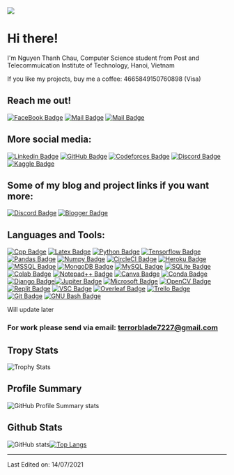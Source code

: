 <!-- <img src="https://user-images.githubusercontent.com/1303154/88677602-1635ba80-d120-11ea-84d8-d263ba5fc3c0.gif" width="28px" alt="hi"> -->

<img src="https://codeforces.com/predownloaded/b8/12/b812e5325fbb8245a0fabf3214b1e185d55b1bf4.png">

# Hi there!

I'm Nguyen Thanh Chau, Computer Science student from Post and Telecommuication Institute of Technology, Hanoi, Vietnam

If you like my projects, buy me a coffee: 4665849150760898 (Visa)

## Reach me out!

[![FaceBook Badge](https://img.shields.io/badge/-terrorblade72-0e76a8?style=flat&labelColor=0e76a8&logo=facebook&logoColor=white)](https://www.facebook.com/terrorblade72/) [![Mail Badge](https://img.shields.io/badge/-@thanhchauns2-e84393?style=flat&labelColor=e84393&logo=instagram&logoColor=white)](https://www.instagram.com/thanhchauns2/) [![Mail Badge](https://img.shields.io/badge/-terrorblade72-c0392b?style=flat&labelColor=c0392b&logo=gmail&logoColor=white)](mailto:terrorblade7227@gmail.com)

## More social media:

[![Linkedin Badge](https://img.shields.io/badge/LinkedIn-0077B5?style=for-the-badge&logo=linkedin&logoColor=white)](https://www.linkedin.com/in/chau-nguyen-thanh-b87224206) [![GitHub Badge](https://img.shields.io/badge/GitHub-100000?style=for-the-badge&logo=github&logoColor=white)](https://github.com/thanhchauns2) [![Codeforces Badge](https://camo.githubusercontent.com/192b05ae3de2f0d8d73c7b32767d36a88a4706a5eed3b3e139b6aa49da16731e/68747470733a2f2f696d672e736869656c64732e696f2f62616467652f436f6465666f726365732d3434356639643f7374796c653d666f722d7468652d6261646765266c6f676f3d436f6465666f72636573266c6f676f436f6c6f723d7768697465)](https://codeforces.com/profile/thanhchauns2) [![Discord Badge](https://img.shields.io/badge/Discord-5865F2?style=for-the-badge&logo=discord&logoColor=white)](https://discordapp.com/users/736425067105353858) [![Kaggle Badge](https://img.shields.io/badge/Kaggle-20BEFF?style=for-the-badge&logo=Kaggle&logoColor=white)](https://www.kaggle.com/chaunguyenthanh) 

## Some of my blog and project links if you want more:

[![Discord Badge](https://img.shields.io/badge/Discord-5865F2?style=for-the-badge&logo=discord&logoColor=white)](https://discordbotlist.com/bots/nymphosic) [![Blogger Badge](https://img.shields.io/badge/Blogger-FF5722?style=for-the-badge&logo=blogger&logoColor=white)](https://motvaidongcodemoingay.blogspot.com)

## Languages and Tools:

[![Cpp Badge](https://img.shields.io/badge/C%2B%2B-00599C?style=for-the-badge&logo=c%2B%2B&logoColor=white)](https://github.com/thanhchauns2) [![Latex Badge](https://img.shields.io/badge/LaTeX-47A141?style=for-the-badge&logo=LaTeX&logoColor=white)](https://github.com/thanhchauns2) [![Python Badge](https://img.shields.io/badge/Python-FFD43B?style=for-the-badge&logo=python&logoColor=blue)](https://github.com/thanhchauns2) [![Tensorflow Badge](https://img.shields.io/badge/TensorFlow-FF6F00?style=for-the-badge&logo=TensorFlow&logoColor=white)](https://github.com/thanhchauns2) [![Pandas Badge](https://img.shields.io/badge/Pandas-2C2D72?style=for-the-badge&logo=pandas&logoColor=white)](https://github.com/thanhchauns2) [![Numpy Badge](https://img.shields.io/badge/Numpy-777BB4?style=for-the-badge&logo=numpy&logoColor=white)](https://github.com/thanhchauns2) [![CircleCI Badge](https://img.shields.io/badge/circleci-343434?style=for-the-badge&logo=circleci&logoColor=white)](https://github.com/thanhchauns2) [![Heroku Badge](https://img.shields.io/badge/Heroku-430098?style=for-the-badge&logo=heroku&logoColor=white)](https://github.com/thanhchauns2) [![MSSQL Badge](https://img.shields.io/badge/Microsoft%20SQL%20Server-CC2927?style=for-the-badge&logo=microsoft%20sql%20server&logoColor=white)](https://github.com/thanhchauns2) [![MongoDB Badge](https://img.shields.io/badge/MongoDB-4EA94B?style=for-the-badge&logo=mongodb&logoColor=white)](https://github.com/thanhchauns2) [![MySQL Badge](https://img.shields.io/badge/MySQL-005C84?style=for-the-badge&logo=mysql&logoColor=white)](https://github.com/thanhchauns2) [![SQLite Badge](https://img.shields.io/badge/SQLite-07405E?style=for-the-badge&logo=sqlite&logoColor=white)](https://github.com/thanhchauns2) [![Colab Badge](https://img.shields.io/badge/Colab-F9AB00?style=for-the-badge&logo=googlecolab&color=525252)](https://github.com/thanhchauns2) [![Notepad++ Badge](https://img.shields.io/badge/Notepad++-90E59A.svg?style=for-the-badge&logo=notepad%2B%2B&logoColor=black)](https://github.com/thanhchauns2) [![Canva Badge](https://img.shields.io/badge/Canva-%2300C4CC.svg?&style=for-the-badge&logo=Canva&logoColor=white)](https://github.com/thanhchauns2) [![Conda Badge](https://img.shields.io/badge/conda-342B029.svg?&style=for-the-badge&logo=anaconda&logoColor=white)](https://github.com/thanhchauns2) [![Django Badge](https://img.shields.io/badge/Django-092E20?style=for-the-badge&logo=django&logoColor=green)](https://github.com/thanhchauns2)[![Jupiter Badge](https://img.shields.io/badge/Jupyter-F37626.svg?&style=for-the-badge&logo=Jupyter&logoColor=white)](https://github.com/thanhchauns2) [![Microsoft Badge](https://img.shields.io/badge/Microsoft-666666?style=for-the-badge&logo=microsoft&logoColor=white)](https://github.com/thanhchauns2) [![OpenCV Badge](https://img.shields.io/badge/OpenCV-27338e?style=for-the-badge&logo=OpenCV&logoColor=white)](https://github.com/thanhchauns2) [![Replit Badge](https://img.shields.io/badge/replit-667881?style=for-the-badge&logo=replit&logoColor=white)](https://github.com/thanhchauns2) [![VSC Badge](https://img.shields.io/badge/Visual_Studio_Code-0078D4?style=for-the-badge&logo=visual%20studio%20code&logoColor=white)](https://github.com/thanhchauns2) [![Overleaf Badge](https://img.shields.io/badge/Overleaf-47A141?style=for-the-badge&logo=Overleaf&logoColor=white)](https://github.com/thanhchauns2) [![Trello Badge](https://img.shields.io/badge/Trello-0052CC?style=for-the-badge&logo=trello&logoColor=white)](https://github.com/thanhchauns2) [![Git Badge](https://img.shields.io/badge/GIT-E44C30?style=for-the-badge&logo=git&logoColor=white)](https://github.com/thanhchauns2) [![GNU Bash Badge](https://img.shields.io/badge/GNU%20Bash-4EAA25?style=for-the-badge&logo=GNU%20Bash&logoColor=white)](https://github.com/thanhchauns2)

Will update later

### For work please send via email: terrorblade7227@gmail.com

## Tropy Stats

![Trophy Stats](https://github-profile-trophy.vercel.app/?username=thanhchauns2&theme=radical)

## Profile Summary

![GitHub Profile Summary stats](https://github-profile-summary-cards.vercel.app/api/cards/profile-details?username=thanhchauns2&theme=radical&show_icons=true)

## Github Stats

![GitHub stats](https://github-readme-stats.vercel.app/api?username=thanhchauns2&theme=radical&show_icons=true)[![Top Langs](https://github-readme-stats.vercel.app/api/top-langs/?username=thanhchauns2&layout=compact&theme=radical&show_icons=true)](https://github.com/anuraghazra/github-readme-stats)

<!-- - 🔭 I’m currently working as a `contest author`, and a `freelancing developer`.
- 🌱 I’m currently learning `NLP` and `Computer Vision`.
- 👯 I’m looking to collaborate on several projects, mainly python, which is just about everything. DM me if you're interested.
- 💬 Ask me about anything you want, if i have time.
- 😄 Pronouns: First time? -->

<!-- ## 📈 Github Stats

<!-- https://github.com/anuraghazra/github-readme-stats -->
<!-- <details>
  <summary>📊 GitHub Profile Stats</summary>
  <br/>
  <a href="https://github.com/thanhchauns2/github-readme-stats"><img alt="Nguyen Thanh Chau's Github Stats" src="https://github-readme-stats.vercel.app/api?username=thanhchauns2&show_icons=true&count_private=true&hide=" /></a>
</details>

<details> 
  <summary>💻 Most used languages</summary>
  <br/>
  <a href="https://github.com/thanhchauns2/github-readme-stats"><img alt="Nguyen Thanh Chau's Top Languages" src="https://github-readme-stats.vercel.app/api/top-langs/?username=thanhchauns2&langs_count=10&layout=compact#" /></a>
  <br/>
  <b>Note:</b> This chart is only a metric of which languages my public code on GitHub consists of and does not reflect my experience or skill level.
</details> -->

-----
<!-- Credits: [Thanhchauns2](https://github.com/thanhchauns2) -->

Last Edited on: 14/07/2021
